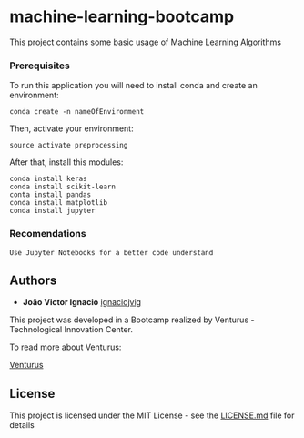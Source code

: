 # machine-learning-bootcamp

This project contains some basic usage of Machine Learning Algorithms


### Prerequisites

To run this application you will need to install conda and create an environment:

```
conda create -n nameOfEnvironment
```

Then, activate your environment:
```
source activate preprocessing
```

After that, install this modules:
```
conda install keras
conda install scikit-learn
conta install pandas
conda install matplotlib
conda install jupyter
```

### Recomendations

```
Use Jupyter Notebooks for a better code understand
```



## Authors

* **João Victor Ignacio** [ignaciojvig](https://github.com/ignaciojvig)

This project was developed in a Bootcamp realized by Venturus - Technological Innovation Center.


To read more about Venturus:

[Venturus](http://www.venturus.org.br/)


## License

This project is licensed under the MIT License - see the [LICENSE.md](LICENSE.md) file for details
